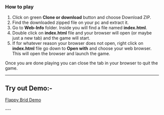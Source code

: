 
### How to play

1. Click on green **Clone or download** button and choose Download ZIP.
2. Find the downloaded zipped file on your pc and extract it.
3. Go to **Web-Info** folder. Inside you will find a file named **index.html**.
4. Double click on **index.html** file and your browser will open (or maybe just a new tab) and the game will start.
5. If for whatever reason your browser does not open, right click on **index.html** file go down to **Open with**
   and choose your web browser. This will open the browser and launch the game.

Once you are done playing you can close the tab in your browser to quit the game.

---

## Try out Demo:-

<a href="https://playwithme.me/" alt="Flappy Brid Demo">Flappy Brid Demo</a>

</div>
---
